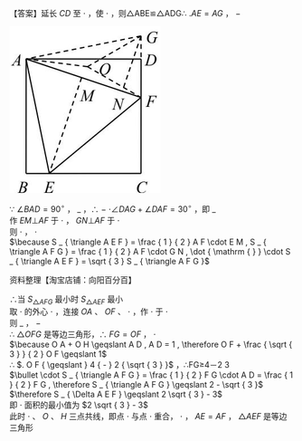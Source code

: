 【答案】延长 $C D$ 至 $\cdot$ ，使 $\cdot$ ，则△ABE≌△ADG∴ $. A E { = } A G$ ， $-$

![](<../../qs_image_DB/专题2-3_八种隐圆类最值问题，圆来如此简单（解析版）/c44b0eb05d096335cc094026ce1622e2756269444254f24931db3fe342d8772e.jpg>)

∵ $\angle B A D = 9 0 ^ { \circ }$ ， $\_$ ，∴ $-$ $\cdot \angle D A G + \angle D A F { = } 3 0 ^ { \circ }$ ，即 $\_$   
作 $E M \bot A F$ 于 $\cdot$ ， $G N \bot A F$ 于 $\cdot$   
则 $\cdot$ ， $\cdot$   
$\because S _ { \triangle A E F } = \frac { 1 } { 2 } A F \cdot E M , S _ { \triangle A F G } = \frac { 1 } { 2 } A F \cdot G N , \dot { \mathrm { } } \cdot S _ { \triangle A E F } = \sqrt { 3 } S _ { \triangle A F G }$

资料整理【淘宝店铺：向阳百分百】

∴当 $S _ { \triangle A F G }$ 最小时 $S _ { \triangle A E F }$ 最小  
取 $\cdot$ 的外心 $\cdot$ ，连接 $O A$ 、 $O F$ 、 $\cdot$ ，作 $\cdot$ 于 $\cdot$   
则 $\_$ ， $-$   
∴ $\triangle { O F G }$ 是等边三角形，∴ $F G { = } O F$ ， $\cdot$   
$\because O A + O H \geqslant A D , A D = 1 , \therefore O F + \frac { \sqrt { 3 } } { 2 } O F \geqslant 1$   
∴ $. O F { \geqslant } 4 { - } 2 { \sqrt { 3 } }$ ，∴FG≥4－2 3  
$\bullet \cdot S _ { \triangle A F G } = \frac { 1 } { 2 } F G \cdot A D = \frac { 1 } { 2 } F G , \therefore S _ { \triangle A F G } \geqslant 2 - \sqrt { 3 }$   
$\therefore S _ { \Delta A E F } \geqslant 2 \sqrt { 3 } - 3$   
即 $\cdot$ 面积的最小值为 $2 \sqrt { 3 } - 3$   
此时 $\cdot$ 、 $O$ 、 $H$ 三点共线，即点 $\cdot$ 与点 $\cdot$ 重合， $\cdot$ ， $A E { = } A F$ ， $\triangle A E F$ 是等边三角形
